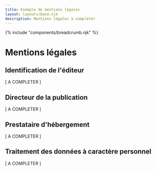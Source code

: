 ```yaml
---
title: Exemple de mentions légales
layout: layouts/base.njk
description: Mentions légales à compléter
---
```

<div>
{% include "components/breadcrumb.njk" %}
</div>

# Mentions légales

## Identification de l'éditeur

[ A COMPLETER ]

## Directeur de la publication

[ A COMPLETER ]

## Prestataire d'hébergement

[ A COMPLETER ]

## Traitement des données à caractère personnel

[ A COMPLETER ]